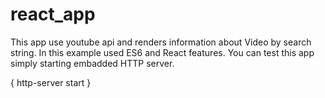 # react_app


This app use youtube api and renders information about Video by search string. In this example used ES6 and React features.
You can test this app simply starting embadded HTTP server. 

{ http-server start }
